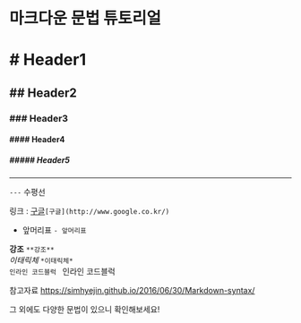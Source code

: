 # 마크다운 문법 튜토리얼

# # Header1  
## ## Header2  
### ### Header3  
#### #### Header4  
##### ##### Header5  
  
---  
`---` 수평선  


링크 : [구글](http://www.google.co.kr/)`[구글](http://www.google.co.kr/)`  

- 앞머리표 `- 앞머리표`  

**강조** `**강조**`  
*이태릭체* `*이태릭체*`  
`인라인 코드블럭` ` `인라인 코드블럭` `  


참고자료 <https://simhyejin.github.io/2016/06/30/Markdown-syntax/>  

그 외에도 다양한 문법이 있으니 확인해보세요!  